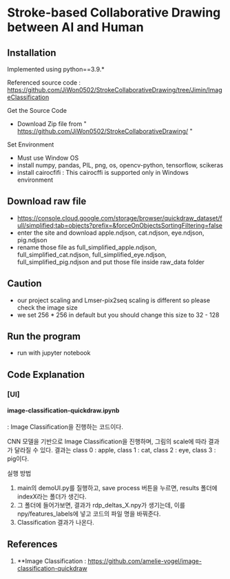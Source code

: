 # Stroke-based Collaborative Drawing between AI and Human




## Installation
Implemented using python==3.9.*


Referenced source code : https://github.com/JiWon0502/StrokeCollaborativeDrawing/tree/Jimin/ImageClassification

Get the Source Code
 - Download Zip file from " https://github.com/JiWon0502/StrokeCollaborativeDrawing/ "

Set Environment
 - Must use Window OS
 - install numpy, pandas, PIL, png, os, opencv-python, tensorflow, scikeras
 - install cairocfifi : This cairocffi is supported only in Windows environment

## Download raw file
 - https://console.cloud.google.com/storage/browser/quickdraw_dataset/full/simplified;tab=objects?prefix=&forceOnObjectsSortingFiltering=false
 - enter the site and download apple.ndjson, cat.ndjson, eye.ndjson, pig.ndjson
 - rename those file as full_simplified_apple.ndjson, full_simplified_cat.ndjson, full_simplified_eye.ndjson, full_simplified_pig.ndjson and put those file inside raw_data folder

## Caution
 - our project scaling and Lmser-pix2seq scaling is different so please check the image size
 - we set 256 * 256 in default but you should change this size to 32 - 128

## Run the program

- run with jupyter notebook


## Code Explanation


### [UI]

#### image-classification-quickdraw.ipynb
: Image Classification을 진행하는 코드이다.

CNN 모델을 기반으로 Image Classification을 진행하며, 그림의 scale에 따라 결과가 달라질 수 있다.
결과는 class 0 : apple, class 1 : cat, class 2 : eye, class 3 : pig이다.

실행 방법

1. main의 demoUI.py를 질행하고, save process 버튼을 누르면, results 폴더에 indexX라는 폴더가 생긴다.
2. 그 폴더에 들어가보면, 결과가 rdp_deltas_X.npy가 생기는데, 이를 npy/features_labels에 넣고 코드의 파일 명을 바꿔준다.
3. Classification 결과가 나온다.


## References

1. **Image Classification : https://github.com/amelie-vogel/image-classification-quickdraw